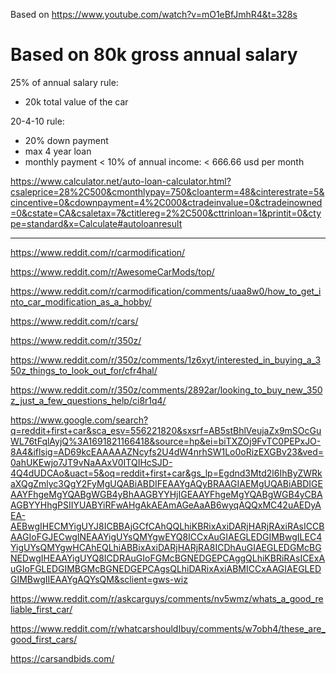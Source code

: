 Based on https://www.youtube.com/watch?v=mO1eBfJmhR4&t=328s

# Based on 80k gross annual salary

25% of annual salary rule:
  - 20k total value of the car

20-4-10 rule:
  - 20% down payment
  - max 4 year loan
  - monthly payment < 10% of annual income: < 666.66 usd per month


https://www.calculator.net/auto-loan-calculator.html?csaleprice=28%2C500&cmonthlypay=750&cloanterm=48&cinterestrate=5&cincentive=0&cdownpayment=4%2C000&ctradeinvalue=0&ctradeinowned=0&cstate=CA&csaletax=7&ctitlereg=2%2C500&cttrinloan=1&printit=0&ctype=standard&x=Calculate#autoloanresult

___
https://www.reddit.com/r/carmodification/

https://www.reddit.com/r/AwesomeCarMods/top/

https://www.reddit.com/r/carmodification/comments/uaa8w0/how_to_get_into_car_modification_as_a_hobby/

https://www.reddit.com/r/cars/

https://www.reddit.com/r/350z/

https://www.reddit.com/r/350z/comments/1z6xyt/interested_in_buying_a_350z_things_to_look_out_for/cfr4hal/

https://www.reddit.com/r/350z/comments/2892ar/looking_to_buy_new_350z_just_a_few_questions_help/ci8r1q4/

https://www.google.com/search?q=reddit+first+car&sca_esv=556221820&sxsrf=AB5stBhlVeujaZx9mSOcGuWL76tFqlAyjQ%3A1691821166418&source=hp&ei=biTXZOj9FvTC0PEPxJO-8A4&iflsig=AD69kcEAAAAAZNcyfs2U4dW4nrhSW1Lo0oRizEXGBv23&ved=0ahUKEwjo7JT9vNaAAxV0ITQIHcSJD-4Q4dUDCAo&uact=5&oq=reddit+first+car&gs_lp=Egdnd3Mtd2l6IhByZWRkaXQgZmlyc3QgY2FyMgUQABiABDIFEAAYgAQyBRAAGIAEMgUQABiABDIGEAAYFhgeMgYQABgWGB4yBhAAGBYYHjIGEAAYFhgeMgYQABgWGB4yCBAAGBYYHhgPSIIYUABYiRFwAHgAkAEAmAGeAaAB6wyqAQQxMC42uAEDyAEA-AEBwgIHECMYigUYJ8ICBBAjGCfCAhQQLhiKBRixAxiDARjHARjRAxiRAsICCBAAGIoFGJECwgINEAAYigUYsQMYgwEYQ8ICCxAuGIAEGLEDGIMBwgILEC4YigUYsQMYgwHCAhEQLhiABBixAxiDARjHARjRA8ICDhAuGIAEGLEDGMcBGNEDwgIHEAAYigUYQ8ICDRAuGIoFGMcBGNEDGEPCAggQLhiKBRiRAsICExAuGIoFGLEDGIMBGMcBGNEDGEPCAgsQLhiDARixAxiABMICCxAAGIAEGLEDGIMBwgIIEAAYgAQYsQM&sclient=gws-wiz

https://www.reddit.com/r/askcarguys/comments/nv5wmz/whats_a_good_reliable_first_car/

https://www.reddit.com/r/whatcarshouldIbuy/comments/w7obh4/these_are_good_first_cars/

https://carsandbids.com/